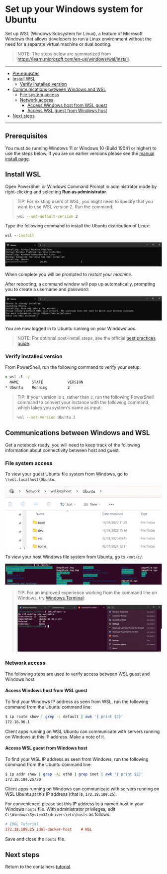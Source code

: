 # Set up your Windows system for Ubuntu

Set up WSL (Windows Subsystem for Linux), a feature of Microsoft Windows that allows developers to run a Linux environment without the need for a separate virtual machine or dual booting.

> NOTE: The steps below are summarized from <https://learn.microsoft.com/en-us/windows/wsl/install>.

---

- [Prerequisites](#prerequisites)
- [Install WSL](#install-wsl)
  - [Verify installed version](#verify-installed-version)
- [Communications between Windows and WSL](#communications-between-windows-and-wsl)
  - [File system access](#file-system-access)
  - [Network access](#network-access)
    - [Access Windows host from WSL guest](#access-windows-host-from-wsl-guest)
    - [Access WSL guest from Windows host](#access-wsl-guest-from-windows-host)
- [Next steps](#next-steps)

---

## Prerequisites

You must be running Windows 11 or Windows 10 (Build 19041 or higher) to use the steps below. If you are on earlier versions please see the [manual install page](https://learn.microsoft.com/en-us/windows/wsl/install-manual).

## Install WSL

Open PowerShell or Windows Command Prompt in administrator mode by right-clicking and selecting **Run as administrator**.

> TIP: For existing users of WSL, you might need to specify that you want to use WSL version 2. Run the command:
>
> ```cmd
> wsl --set-default-version 2
> ```

Type the following command to install the Ubuntu distribution of Linux:

```cmd
wsl --install
```

![wsl-install](./figs/wsl-install.png)

When complete you will be prompted to *restart your machine*.

After rebooting, a command window will pop up automatically, prompting you to create a username and password:

![wsl-login](./figs/wsl-login.png)

You are now logged in to Ubuntu running on your Windows box.

> NOTE: For optional post-install steps, see the official [best practices guide](https://learn.microsoft.com/en-us/windows/wsl/setup/environment).

### Verify installed version

From PowerShell, run the following command to verify your setup:

```cmd
> wsl -l -v
  NAME      STATE           VERSION
* Ubuntu    Running         2
```

> TIP: If your version is `1`, rather than `2`, run the following PowerShell command to convert your instance with the following command, which takes you system's name as input:
>
> ```cmd
> wsl --set-version Ubuntu 2
> ```

## Communications between Windows and WSL

Get a notebook ready, you will need to keep track of the following information about connectivity between host and guest.

### File system access

To view your guest Ubuntu file system from Windows, go to `\\wsl.localhost\Ubuntu`.

![guest-filesystem](./figs/guest-filesystem.png)

To view your host Windows file system from Ubuntu, go to `/mnt/c/`.

![host-filesystem](./figs/host-filesystem.png)

> TIP: For an improved experience working from the command line on Windows, try [Windows Terminal](https://learn.microsoft.com/en-us/windows/terminal/install):
>
> ![wsl-terminal](./figs/wsl-terminal.png)

### Network access

The following steps are used to verify access between WSL guest and Windows host.

#### Access Windows host from WSL guest

To find your Windows IP address as seen from WSL, run the following command from the Ubuntu command line:

```sh
$ ip route show | grep -i default | awk '{ print $3}'
172.18.96.1
```

Client apps running on WSL Ubuntu can communicate with servers running on Windows at this IP address.  Make a note of it.

#### Access WSL guest from Windows host

To find your WSL IP address as seen from Windows, run the following command from the Ubuntu command line:

```sh
$ ip addr show | grep -A1 eth0 | grep inet | awk '{ print $2}'
172.18.109.25/20
```

Client apps running on Windows can communicate with servers running on WSL Ubuntu at this IP address (that is, `172.18.109.25`).

For convenience, please set this IP address to a named host in your Windows `hosts` file. With administrator privileges, edit `C:\Windows\System32\drivers\etc\hosts` as follows:

```ini
# IDOL Tutorial
172.18.109.25 idol-docker-host    # WSL
```

Save and close the `hosts` file.

## Next steps

Return to the containers [tutorial](./PART_I.md#docker).
